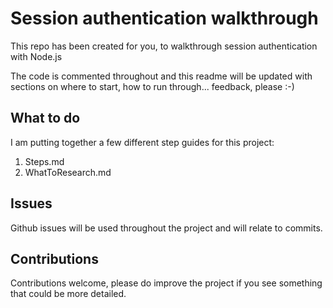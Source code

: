 # Session authentication walkthrough

This repo has been created for you, to walkthrough session authentication with Node.js

The code is commented throughout and this readme will be updated with sections on where to start, how to run through... feedback, please :-) 

## What to do

I am putting together a few different step guides for this project:

1. Steps.md
2. WhatToResearch.md

## Issues

Github issues will be used throughout the project and will relate to commits. 

## Contributions

Contributions welcome, please do improve the project if you see something that could be more detailed.